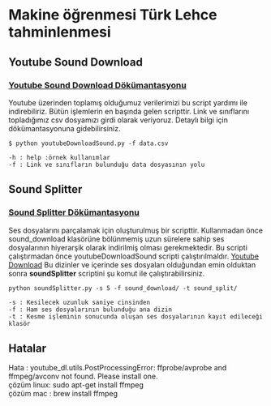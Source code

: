 # Makine öğrenmesi Türk Lehce tahminlenmesi


## Youtube Sound Download

### [Youtube Sound Download Dökümantasyonu](https://github.com/yasinsahin0/Turk-Lehce-ml-ai/blob/main/documentation/soundDownload.md)

Youtube üzerinden toplamış olduğumuz verilerimizi bu script yardımı ile indirebiliriz. Bütün işlemlerin
en başında gelen scripttir. Link ve sınıflarını topladığımız csv dosyamızı girdi olarak veriyoruz.
Detaylı bilgi için dökümantasyonuna gidebilirsiniz.

``` 
$ python youtubeDownloadSound.py -f data.csv

-h : help :örnek kullanımlar
-f : Link ve sınıfların bulunduğu data dosyasının yolu

```

## Sound Splitter

### [Sound Splitter Dökümantasyonu](https://github.com/yasinsahin0/Turk-Lehce-ml-ai/blob/main/documentation/soundSplitter.md)
Ses dosyalarını parçalamak için oluşturulmuş bir scripttir. Kullanmadan önce sound_download klasörüne
bölünmemiş uzun sürelere sahip ses dosyalarının hiyerarşik olarak indirilmiş olması gerekmektedir.
Bu scripti çalıştırmadan önce youtubeDownloadSound scripti çalıştırılmaldır.
[Youtube Download](https://github.com/yasinsahin0/Turk-Lehce-ml-ai/blob/main/documentation/soundDownload.md)
Bu dizinler ve içerinde ses dosyaları olduğundan emin olduktan sonra **soundSplitter**
scriptini şu komut ile çalıştırabilirsiniz.

``` 
python soundSplitter.py -s 5 -f sound_download/ -t sound_split/

-s : Kesilecek uzunluk saniye cinsinden
-f : Ham ses dosyalarının bulunduğu ana dizin
-t : Kesme işleminin sonucunda oluşan ses dosyalarının kayıt edileceği klasör

```

## Hatalar

Hata : youtube_dl.utils.PostProcessingError: ffprobe/avprobe and ffmpeg/avconv not found. Please install one.   
çözüm linux: sudo apt-get install ffmpeg   
çözüm mac : brew install ffmpeg  